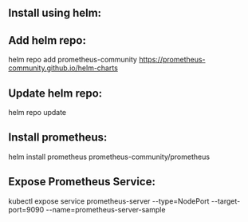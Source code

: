 Install using helm:
-------------------

Add helm repo:
--------------
  helm repo add prometheus-community https://prometheus-community.github.io/helm-charts

Update helm repo:
-----------------
  helm repo update

Install prometheus:
------------------
  helm install prometheus prometheus-community/prometheus

Expose Prometheus Service:
-------------------------
  kubectl expose service prometheus-server --type=NodePort --target-port=9090 --name=prometheus-server-sample
  
